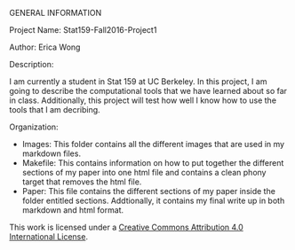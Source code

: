 GENERAL INFORMATION

Project Name: Stat159-Fall2016-Project1

Author: Erica Wong

Description:

I am currently a student in Stat 159 at UC Berkeley. In this project, I am going to describe the computational tools that we have learned about so far in class. Additionally, this project will test how well I know how to use the tools that I am decribing. 

Organization:

* Images: This folder contains all the different images that are used in my markdown files.
* Makefile: This contains information on how to put together the different sections of my paper into one html file and contains a clean phony target that removes the html file.
* Paper: This file contains the different sections of my paper inside the folder entitled sections. Addtionally, it contains my final write up in both markdown and html format.

This work is licensed under a [Creative Commons Attribution 4.0 International License](https://creativecommons.org/licenses/by/4.0/).

